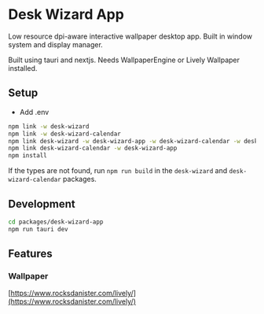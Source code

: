 # Desk Wizard App

Low resource dpi-aware interactive wallpaper desktop app. Built in window system and
display manager.

Built using tauri and nextjs. Needs WallpaperEngine or Lively Wallpaper installed.

## Setup

- Add .env

```bash
npm link -w desk-wizard
npm link -w desk-wizard-calendar
npm link desk-wizard -w desk-wizard-app -w desk-wizard-calendar -w desk-wizard-sample-plugin
npm link desk-wizard-calendar -w desk-wizard-app
npm install
```

If the types are not found, run `npm run build` in the `desk-wizard` and
`desk-wizard-calendar` packages.

## Development

```bash
cd packages/desk-wizard-app
npm run tauri dev
```

## Features

### Wallpaper

[https://www.rocksdanister.com/lively/](https://www.rocksdanister.com/lively/)
